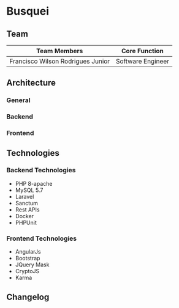 
# Busquei

## Team

| Team Members                      | Core Function     |
|-----------------------------------|-------------------|
| Francisco Wilson Rodrigues Junior | Software Engineer |

## Architecture
### General
### Backend
### Frontend

## Technologies

### Backend Technologies

- PHP 8-apache
- MySQL 5.7
- Laravel
- Sanctum
- Rest APIs
- Docker
- PHPUnit

### Frontend Technologies

- AngularJs
- Bootstrap
- JQuery Mask
- CryptoJS
- Karma

## Changelog